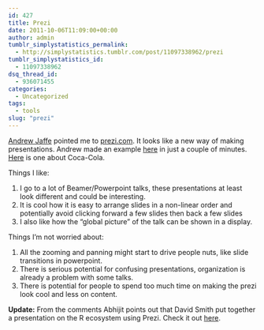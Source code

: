```yaml
---
id: 427
title: Prezi
date: 2011-10-06T11:09:00+00:00
author: admin
tumblr_simplystatistics_permalink:
  - http://simplystatistics.tumblr.com/post/11097338962/prezi
tumblr_simplystatistics_id:
  - 11097338962
dsq_thread_id:
  - 936071455
categories:
  - Uncategorized
tags:
  - tools
slug: "prezi"
---
```

<a href="http://www.biostat.jhsph.edu/~ajaffe/" target="_blank">Andrew Jaffe</a> pointed me to <a href="http://prezi.com/" target="_blank">prezi.com</a>. It looks like a new way of making presentations. Andrew made an example <a href="http://prezi.com/ft-_thkdllaf/dna-methylation/?auth_key=d9ae396295709050aa1bcb5f40b1665483f9c414" target="_blank">here</a> in just a couple of minutes. <a href="http://prezi.com/ftv9hvziwqi2/coca-cola-company/" target="_blank">Here</a> is one about Coca-Cola.

Things I like: 

  1. I go to a lot of Beamer/Powerpoint talks, these presentations at least look different and could be interesting. 
  2. It is cool how it is easy to arrange slides in a non-linear order and potentially avoid clicking forward a few slides then back a few slides
  3. I also like how the &#8220;global picture&#8221; of the talk can be shown in a display. 

Things I&#8217;m not worried about:

  1. All the zooming and panning might start to drive people nuts, like slide transitions in powerpoint. 
  2. There is serious potential for confusing presentations, organization is already a problem with some talks. 
  3. There is potential for people to spend too much time on making the prezi look cool and less on content. 

**Update:** From the comments <span>Abhijit points out that David Smith put together a presentation on the R ecosystem using Prezi. Check it out <a href="http://prezi.com/s1qrgfm9ko4i/the-r-ecosystem/" target="_blank">here</a>.</span>

